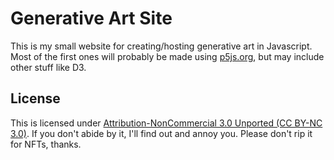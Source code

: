 # Generative Art Site

This is my small website for creating/hosting generative art in Javascript. Most of the first ones will probably be made using [p5js.org](https://p5js.org), but may include other stuff like D3.

## License

This is licensed under [Attribution-NonCommercial 3.0 Unported (CC BY-NC 3.0)](https://creativecommons.org/licenses/by-nc/3.0/). If you don't abide by it, I'll find out and annoy you. Please don't rip it for NFTs, thanks.

